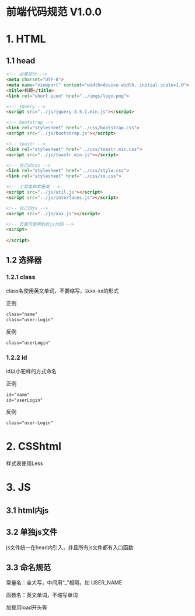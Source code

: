 # 前端代码规范 V1.0.0

# 1. HTML
## 1.1 head
```html
<!-- 必要部分 -->
<meta charset="UTF-8">
<meta name="viewport" content="width=device-width, initial-scale=1.0">
<title>标题</title>
<link rel="short icon" href="../imgs/logo.png">

<!-- jQuery -->
<script src="../js/jquery-3.5.1.min.js"></script>

<!-- bootstrap -->
<link rel="stylesheet" href="../css/bootstrap.css">
<script src="../js/bootstrap.js"></script>

<!-- toastr -->
<link rel="stylesheet" href="../css/toastr.min.css">
<script src="../js/toastr.min.js"></script>

<!-- 自己的css -->
<link rel="stylesheet" href="../css/style.css">
<link rel="stylesheet" href="../css/xx.css">

<!-- 工具类和常量类 -->
<script src="../js/util.js"></script>
<script src="../js/interfaces.js"></script>

<!-- 自己的js -->
<script src="../js/xxx.js"></script>

<!-- 页面可能用到的js代码 -->
<script>
    ...
</script>
```

## 1.2 选择器
### 1.2.1 class
class名使用英文单词，不要缩写，以xx-xx的形式

正例

```html
class="name"
class="user-login"
```

反例

```html
class="userLogin"
```

### 1.2.2 id
id以小驼峰的方式命名

正例
    
```html
id="name"
id="userLogin"
```

反例

```html
class="user-Login"
```


# 2. CSShtml
样式表使用Less


# 3. JS
## 3.1 html内js


## 3.2 单独js文件
js文件统一在head内引入，并且所有js文件都有入口函数

## 3.3 命名规范
常量名：全大写，中间用“_”相隔，如 USER_NAME

函数名：英文单词，不缩写单词

加载用load开头等
